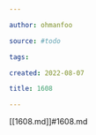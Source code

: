 ```yaml
---

author: ohmanfoo

source: #todo

tags: 

created: 2022-08-07

title: 1608

---
```

[[1608.md]]#1608.md